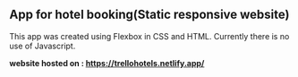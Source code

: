 ## App for hotel booking(Static responsive website)

This app was created using Flexbox in CSS and HTML. Currently there is no use of Javascript.

<strong>website hosted on : https://trellohotels.netlify.app/ </strong>
